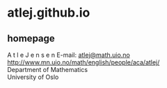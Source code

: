 # atlej.github.io
homepage
-- 
A t l e  J e n s e n        E-mail: atlej@math.uio.no<br>
http://www.mn.uio.no/math/english/people/aca/atlej/<br>
Department of Mathematics<br>
University of Oslo <br>
